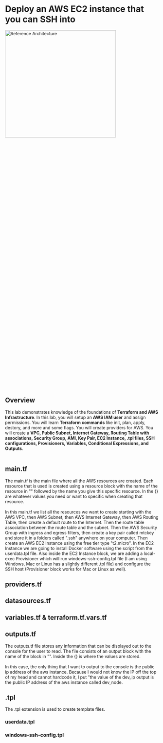 <h1>Deploy an AWS EC2 instance that you can SSH into</h1>
<img src="https://i.imgur.com/ygj8Nru.png" height="30%" width="85%" text-align="center" alt="Reference Architecture"/>
<h2>Overview</h2>
This lab demonstrates knowledge of the foundations of <b>Terraform and AWS Infrastructure</b>. In this lab, you will setup an <b>AWS IAM user</b> and assign permissions. You will learn <b>Terraform commands</b> like init, plan, apply, destory, and more and some flags. You will create providers for AWS. You will create a <b>VPC, Public Subnet, Internet Gateway, Routing Table with associations, Security Group, AMI, Key Pair, EC2 Instance, .tpl files, SSH configurations, Provisioners, Variables, Conditional Expressions, and Outputs</b>. 
<br>
<br>



<h2>main.tf</h2>
The main.tf is the main file where all the AWS resources are created. Each resource that is used is created using a resource block with the name of the resource in "" followed by the name you give this specific resource. In the {} are whatever values you need or want to specific when creating that resource. 
<br>
<br>
In this main.tf we list all the resources we want to create starting with the AWS VPC, then AWS Subnet, then AWS Internet Gateway, then AWS Routing Table, then create a default route to the Internet. Then the route table association between the route table and the subnet. Then the AWS Security Group with ingress and egress filters, then create a key pair called mtckey and store it in a folders called ".ssh" anywhere on your computer. Then create an AWS EC2 Instance using the free tier type "t2.micro". In the EC2 Instance we are going to install Docker software using the script from the userdata.tpl file. Also inside the EC2 Instance block, we are adding a local-exec Provisioner which will run windows-ssh-config.tpl file (I am using Windows, Mac or Linux has a slightly different .tpl file) and configure the SSH host (Provisioner block works for Mac or Linux as well).

<h2>providers.tf</h2>


<h2>datasources.tf</h2>


<h2>variables.tf & terraform.tf.vars.tf</h2>


<h2>outputs.tf</h2>
The outputs.tf file stores any information that can be displayed out to the console for the user to read. The file consists of an output block with the name of the block in "". Inside the {} is where the values are stored.
<br>
<br>
In this case, the only thing that I want to output to the console is the public ip address of the aws instance. Because I would not know the IP off the top of my head and cannot hardcode it, I put "the value of the dev_ip output is the public IP address of the aws instance called dev_node. 

<h2>.tpl</h2>
The .tpl extension is used to create template files. 
<h3>userdata.tpl</h3>

<h3>windows-ssh-config.tpl</h3>
